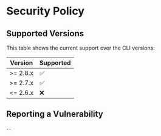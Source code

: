 # Security Policy

## Supported Versions

This table shows the current support over the CLI versions:

| Version  | Supported          |
| -------- | ------------------ |
| >= 2.8.x | :white_check_mark: |
| >= 2.7.x | :white_check_mark: |
| <= 2.6.x | :x:                |

## Reporting a Vulnerability

--
